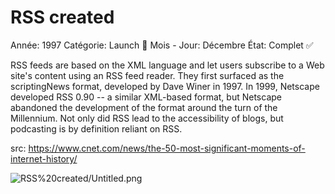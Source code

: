 # RSS created

Année: 1997
Catégorie: Launch 🚀
Mois - Jour: Décembre
État: Complet ✅

RSS feeds are based on the XML language and let users subscribe to a Web site's content using an RSS feed reader. They first surfaced as the scriptingNews format, developed by Dave Winer in 1997. In 1999, Netscape developed RSS 0.90 -- a similar XML-based format, but Netscape abandoned the development of the format around the turn of the Millennium. Not only did RSS lead to the accessibility of blogs, but podcasting is by definition reliant on RSS.

src: https://www.cnet.com/news/the-50-most-significant-moments-of-internet-history/

![RSS%20created/Untitled.png](RSS%20created/Untitled.png)